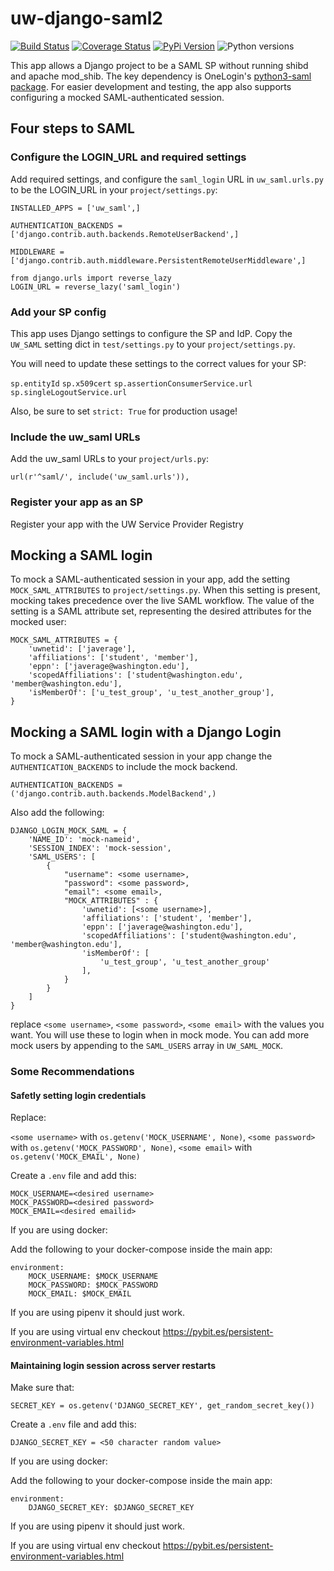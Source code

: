 # uw-django-saml2

[![Build Status](https://github.com/uw-it-aca/uw-django-saml2/workflows/Test,%20Publish/badge.svg?branch=master)](https://github.com/uw-it-aca/uw-django-saml2/actions)
[![Coverage Status](https://coveralls.io/repos/github/uw-it-aca/uw-django-saml2/badge.svg?branch=master)](https://coveralls.io/github/uw-it-aca/uw-django-saml2?branch=master)
[![PyPi Version](https://img.shields.io/pypi/v/uw-django-saml2.svg)](https://pypi.python.org/pypi/uw-django-saml2)
![Python versions](https://img.shields.io/pypi/pyversions/uw-django-saml2.svg)


This app allows a Django project to be a SAML SP without running shibd and
apache mod_shib. The key dependency is OneLogin's [python3-saml package](https://github.com/onelogin/python3-saml).
For easier development and testing, the app also supports configuring a mocked
SAML-authenticated session.

## Four steps to SAML

### Configure the LOGIN_URL and required settings

Add required settings, and configure the `saml_login` URL in `uw_saml.urls.py` to be the LOGIN_URL in your
`project/settings.py`:

```
INSTALLED_APPS = ['uw_saml',]

AUTHENTICATION_BACKENDS = ['django.contrib.auth.backends.RemoteUserBackend',]

MIDDLEWARE = ['django.contrib.auth.middleware.PersistentRemoteUserMiddleware',]

from django.urls import reverse_lazy
LOGIN_URL = reverse_lazy('saml_login')
```

### Add your SP config

This app uses Django settings to configure the SP and IdP. Copy the `UW_SAML`
setting dict in `test/settings.py` to your `project/settings.py`.

You will need to update these settings to the correct values for your SP:

`sp.entityId`
`sp.x509cert`
`sp.assertionConsumerService.url`
`sp.singleLogoutService.url`

Also, be sure to set `strict: True` for production usage!

### Include the uw_saml URLs

Add the uw_saml URLs to your `project/urls.py`:

```
url(r'^saml/', include('uw_saml.urls')),
```

### Register your app as an SP

Register your app with the UW Service Provider Registry

## Mocking a SAML login

To mock a SAML-authenticated session in your app, add the setting
`MOCK_SAML_ATTRIBUTES` to `project/settings.py`.  When this setting is
present, mocking takes precedence over the live SAML workflow.
The value of the setting is a SAML attribute set, representing the
desired attributes for the mocked user:

```
MOCK_SAML_ATTRIBUTES = {
    'uwnetid': ['javerage'],
    'affiliations': ['student', 'member'],
    'eppn': ['javerage@washington.edu'],
    'scopedAffiliations': ['student@washington.edu', 'member@washington.edu'],
    'isMemberOf': ['u_test_group', 'u_test_another_group'],
}
```

## Mocking a SAML login with a Django Login

To mock a SAML-authenticated session in your app change the
`AUTHENTICATION_BACKENDS` to include the mock backend.

```
AUTHENTICATION_BACKENDS = ('django.contrib.auth.backends.ModelBackend',)
```

Also add the following:

```
DJANGO_LOGIN_MOCK_SAML = {
    'NAME_ID': 'mock-nameid',
    'SESSION_INDEX': 'mock-session',
    'SAML_USERS': [
        {
            "username": <some username>,
            "password": <some password>,
            "email": <some email>,
            "MOCK_ATTRIBUTES" : {
                'uwnetid': [<some username>],
                'affiliations': ['student', 'member'],
                'eppn': ['javerage@washington.edu'],
                'scopedAffiliations': ['student@washington.edu', 'member@washington.edu'],
                'isMemberOf': [
                    'u_test_group', 'u_test_another_group'
                ],
            }
        }
    ]
}
```

replace `<some username>`, `<some password>`, `<some email>` with the values you want.
You will use these to login when in mock mode. You can add more mock users by appending
to the `SAML_USERS` array in `UW_SAML_MOCK`.

### Some Recommendations

#### Safetly setting login credentials

Replace:

`<some username>` with `os.getenv('MOCK_USERNAME', None)`,
`<some password>` with `os.getenv('MOCK_PASSWORD', None)`,
`<some email>` with `os.getenv('MOCK_EMAIL', None)`

Create a `.env` file and add this:

```
MOCK_USERNAME=<desired username>
MOCK_PASSWORD=<desired password>
MOCK_EMAIL=<desired emailid>
```

If you are using docker:

Add the following to your docker-compose inside the main app:

```
environment:
    MOCK_USERNAME: $MOCK_USERNAME
    MOCK_PASSWORD: $MOCK_PASSWORD
    MOCK_EMAIL: $MOCK_EMAIL
```

If you are using pipenv it should just work.

If you are using virtual env checkout https://pybit.es/persistent-environment-variables.html

#### Maintaining login session across server restarts

Make sure that:

`SECRET_KEY = os.getenv('DJANGO_SECRET_KEY', get_random_secret_key())`

Create a `.env` file and add this:

```
DJANGO_SECRET_KEY = <50 character random value>
```

If you are using docker:

Add the following to your docker-compose inside the main app:

```
environment:
    DJANGO_SECRET_KEY: $DJANGO_SECRET_KEY
```

If you are using pipenv it should just work.

If you are using virtual env checkout https://pybit.es/persistent-environment-variables.html
